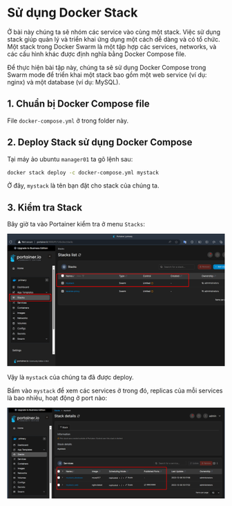 # Sử dụng Docker Stack
Ở bài này chúng ta sẽ nhóm các service vào cùng một stack. Việc sử dụng stack giúp quản lý và triển khai ứng dụng một cách dễ dàng và có tổ chức. Một stack trong Docker Swarm là một tập hợp các services, networks, và các cấu hình khác được định nghĩa bằng Docker Compose file.

Để thực hiện bài tập này, chúng ta sẽ sử dụng Docker Compose trong Swarm mode để triển khai một stack bao gồm một web service (ví dụ: nginx) và một database (ví dụ: MySQL).

## 1. Chuẩn bị Docker Compose file

File `docker-compose.yml` ở trong folder này.

## 2. Deploy Stack sử dụng Docker Compose

Tại máy ảo ubuntu `manager01` ta gõ lệnh sau:

```bash
docker stack deploy -c docker-compose.yml mystack
```

Ở đây, `mystack` là tên bạn đặt cho stack của chúng ta.

## 3. Kiểm tra Stack

Bây giờ ta vào Portainer kiểm tra ở menu `Stacks`:

![Alt text](./images/stack-menu.png)

Vậy là `mystack` của chúng ta đã được deploy. 

Bấm vào `mystack` để xem các services ở trong đó, replicas của mỗi services là bao nhiêu, hoạt động ở port nào:

![Alt text](./images/my-stack.png)

